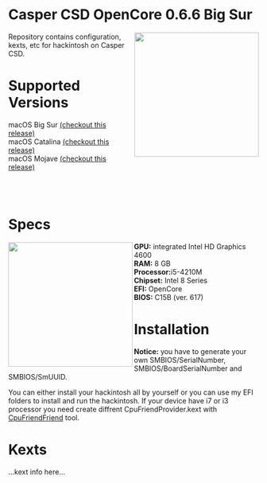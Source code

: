 <h1>Casper CSD OpenCore 0.6.6 Big Sur</h1>
<img align="right" width="250" height="250" src="https://i.ibb.co/pWSYTSF/csd11.png">
<p align="left"> 
Repository contains configuration, kexts, etc for hackintosh on Casper CSD.
</p>
<h1>Supported Versions</h1>
macOS Big Sur <a href="https://github.com/murathasev/casper-csd/releases/tag/0.6.6">(checkout this release)</a><br>
macOS Catalina <a href="https://github.com/murathasev/casper-csd/releases/tag/0.6.6">(checkout this release)</a><br>
macOS Mojave <a href="https://github.com/murathasev/casper-csd/releases/tag/0.6.6">(checkout this release)</a><br><br><br><br>
<h1>Specs</h1>
<img align="left" width="250" height="250" src="https://i.ibb.co/kmBvSdn/casper.png">
<b>GPU:</b> integrated Intel HD Graphics 4600<br>
<b>RAM:</b> 8 GB<br>
<b>Processor:</b>i5-4210M<br>
<b>Chipset:</b> Intel 8 Series<br>
<b>EFI:</b> OpenCore<br>
<b>BIOS:</b> C15B (ver. 617)
<h1>Installation</h1>
<b>Notice:</b> you have to generate your own SMBIOS/SerialNumber, SMBIOS/BoardSerialNumber and SMBIOS/SmUUID.

You can either install your hackintosh all by yourself or you can use my EFI folders to install and run the hackintosh.
If your device have i7 or i3 processor you need create diffrent CpuFriendProvider.kext with <a href="https://github.com/fewtarius/CPUFriendFriend">CpuFriendFriend</a> tool.
<h1>Kexts</h1>
...kext info here...

